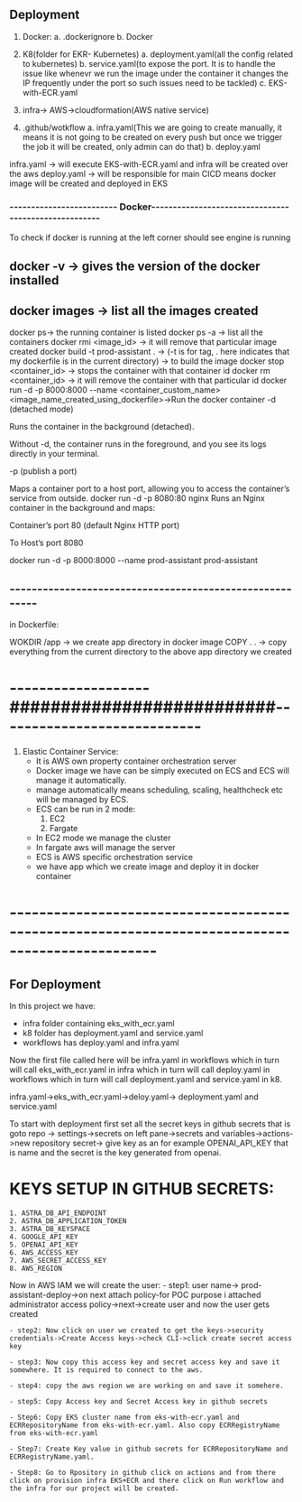 ## Deployment
  1) Docker:
    a. .dockerignore
    b. Docker

  2) K8(folder for EKR- Kubernetes)
     a. deployment.yaml(all the config related to kubernetes)
     b. service.yaml(to expose the port. It is to handle the issue like whenevr we run the image under the container it changes the IP frequently under the port so such issues need to be tackled)
     c. EKS-with-ECR.yaml

  3) infra-> AWS->cloudformation(AWS native service)    
  
  4) .github/wotkflow
      a. infra.yaml(This we are going to create manually, it means it is not going to be created on every push but once we trigger the job it will be created, only admin can do that)
      b. deploy.yaml 

infra.yaml -> will execute EKS-with-ECR.yaml and infra will be created over the aws
deploy.yaml -> will be responsible for main CICD means docker image will be created and deployed in EKS

### ------------------------- Docker-----------------------------------------------------

To check if docker is running at the left corner should see engine is running

## docker -v -> gives the version of the docker installed  
## docker images -> list all the images  created
docker ps-> the running container is listed
docker ps -a -> list all the containers
docker rmi <image_id> -> it will remove that particular image created
docker build -t prod-assistant .   ->  (-t is for tag, . here indicates that my dockerfile is in the current directory) -> to build the image 
docker stop <container_id> -> stops the container with that container id
docker rm <container_id> -> it will remove the container with that particular id
docker run -d -p 8000:8000 --name <container_custom_name> <image_name_created_using_dockerfile>->Run the docker container
-d (detached mode)

Runs the container in the background (detached).

Without -d, the container runs in the foreground, and you see its logs directly in your terminal.

-p (publish a port)

Maps a container port to a host port, allowing you to access the container’s service from outside.
docker run -d -p 8080:80 nginx
Runs an Nginx container in the background and maps:

Container’s port 80 (default Nginx HTTP port)

To Host’s port 8080



docker run -d -p 8000:8000 --name prod-assistant prod-assistant

## --------------------------------------------------------

in Dockerfile:

WOKDIR /app ->  we create app directory in docker image
COPY . . -> copy everything from the current directory to the above app directory we created



# -------------------##########################----------------------------
1. Elastic Container Service:
    - It is AWS own property container orchestration server
    - Docker image we have can be simply executed on ECS and ECS will manage it automatically.
    - manage automatically means scheduling, scaling, healthcheck etc will be managed by ECS.
    - ECS can be run in 2 mode:
        1. EC2
        2. Fargate
    - In EC2 mode we manage the cluster
    - In fargate aws will manage the server
    - ECS is AWS specific orchestration service
    - we have app which we create image and deploy it in docker container


# ------------------------------------------------------------------------------------------------
## For Deployment
In this project we have:
- infra folder containing eks_with_ecr.yaml
- k8 folder has deployment.yaml and service.yaml
- workflows has deploy.yaml and infra.yaml

Now the first file called here will be infra.yaml in workflows which in turn will call eks_with_ecr.yaml in infra which in turn will call deploy.yaml in workflows which in turn will call deployment.yaml and service.yaml in k8.

infra.yaml->eks_with_ecr.yaml->deloy.yaml-> deployment.yaml and service.yaml


To start with deployment first set all the secret keys in github secrets that is goto repo -> settings->secrets on left pane->secrets and variables->actions->new repository secret-> give key as an for example OPENAI_API_KEY that is name and the secret is the key generated from openai.

# KEYS SETUP IN GITHUB SECRETS:
    1. ASTRA_DB_API_ENDPOINT
    2. ASTRA_DB_APPLICATION_TOKEN
    3. ASTRA_DB_KEYSPACE
    4. GOOGLE_API_KEY
    5. OPENAI_API_KEY
    6. AWS_ACCESS_KEY
    7. AWS_SECRET_ACCESS_KEY
    8. AWS_REGION

Now in AWS IAM we will create the user:
    - step1:  user name-> prod-assistant-deploy->on next attach policy-for POC purpose i attached administrator access policy->next->create user and now the user gets created

    - step2: Now click on user we created to get the keys->security credentials->Create Access keys->check CLI->click create secret access key

    - step3: Now copy this access key and secret access key and save it somewhere. It is required to connect to the aws.

    - step4: copy the aws region we are working on and save it somehere.

    - step5: Copy Access key and Secret Access key in github secrets

    - Step6: Copy EKS cluster name from eks-with-ecr.yaml and ECRRepositoryName from eks-with-ecr.yaml. Also copy ECRRegistryName from eks-with-ecr.yaml

    - Step7: Create Key value in github secrets for ECRRepositoryName and ECRRegistryName.yaml.

    - Step8: Go to Rpository in github click on actions and from there click on provision infra EKS+ECR and there click on Run workflow and the infra for our project will be created.
